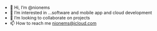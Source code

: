 - 👋 Hi, I’m @nionems
- 👀 I’m interested in ...software and mobile app and cloud development 
- 💞️ I’m looking to collaborate on projects 
- 📫 How to reach me nionems@icloud.com 

<!---
nionems/nionems is a ✨ special ✨ repository because its `README.md` (this file) appears on your GitHub profile.
You can click the Preview link to take a look at your changes.
--->
